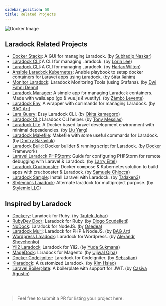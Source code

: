 ```yaml
---
sidebar_position: 50
title: Related Projects
---
```



![Docker Image](/img/laradock/laradock-abstract.jpg)

## Laradock Related Projects

* [Docker Stacks](https://github.com/sfx101/docker-stacks): A GUI for managing Laradock. (by [Subhadip Naskar](https://github.com/sfx101))
* [Laradock CLI](https://github.com/lorinlee/laradock-cli): A CLI for managing Laradock. (by [Lorin Lee](https://github.com/lorinlee))
* [Laradock CLI](https://github.com/loonpwn/laradock-cli): A CLI for managing Laradock. (by [Harlan Wilton](https://github.com/loonpwn))
* [Ansible Laradock Kubernetes](https://github.com/sifat-rahim/ansible-laradock-kubernetes): Ansible playbook to setup docker containers for Laravel apps using Laradock. (by [Sifat Rahim](https://github.com/sifat-rahim))
* [Monitor Laradock](https://github.com/zeroc0d3/monitor-laradock): Laradock Monitoring Tools (using Grafana). (by [Dwi Fahni Denni](https://github.com/zeroc0d3))
* [Laradock Manager](https://github.com/Lyimmi/laradock-manager): A simple app for managing Laradock containers. Made with wails.app (go & vue.js & vuetify). (by [Zámbó Levente](https://github.com/Lyimmi))
* [Laradock Env](https://github.com/bagart/laradock_env): A wrapper with commands for managing Laradock. (by [BAG Art](https://github.com/bagart))
* [Lara Query](https://github.com/TanisukeGoro/laraQuery): Easy Laradock CLI. (by [Okita kamegoro](https://github.com/TanisukeGoro))
* [Laradock CLI](https://github.com/tonysm/laradock-cli): Laradock CLI helper. (by [Tony Messias](https://github.com/Tonysm))
* [Laradock Lite](https://github.com/yangliuyu/laradock-lite): A Docker based laravel development environment with minimal dependencies. (by [Liu Yang](https://github.com/yangliuyu))
* [Laradock Makefile](https://github.com/bazavlukd/laradock-makefile): Makefile with some useful commands for Laradock. (by [Dmitry Bazavluk](https://github.com/bazavlukd))
* [Laradock Build](https://github.com/dockerframework/laradock-build): Docker builder & running script for Laradock. (by [Docker Framework](https://github.com/dockerframework))
* [Laravel Laradock PHPStorm](https://github.com/LarryEitel/laravel-laradock-phpstorm): Guide for configuring PHPStorm for remote debugging with Laravel & Laradock. (by [Larry Eitel](https://github.com/LarryEitel))
* [Laradock Crudbooster](https://github.com/nutellinoit/laradock-crudbooster): Docker compose & Kubernetes solution to build apps with crudbooster & Laradock. (by [Samuele Chiocca](https://github.com/nutellinoit))
* [Laradock Sample](https://github.com/tadaken3/laradock-sample): Install Laravel with Laradock. (by [Tadaken3](https://github.com/tadaken3))
* [Stylemix's Laradock](https://github.com/stylemix/laradock): Alternate laradock for multiproject purpose. (by [Stylemix LLC](https://github.com/stylemix))




## Inspired by Laradock

* [Dockery](https://github.com/taufek/dockery): Laradock for Ruby. (by [Taufek Johar](https://github.com/Taufek))
* [RubyDev Dock](https://github.com/scudelletti/rubydev-dock): Laradock for Ruby. (by [Diogo Scudelletti](https://github.com/scudelletti))
* [NoDock](https://github.com/Osedea/nodock): Laradock for NodeJS. (by [Osedea](https://github.com/Osedea))
* [Laradock Multi](https://github.com/bagart/laradock-multi): Laradock for PHP & NodeJS. (by [BAG Art](https://github.com/bagart))
* [Wordpress Laradock](https://github.com/shov/wordpress-laradock): Laradock for Wordpress. (by [Alexandr Shevchenko](https://github.com/shov))
* [Yii2 Laradock](https://github.com/ydatech/yii2-laradock): Laradock for Yii2. (by [Yuda Sukmana](https://github.com/ydatech))
* [MageDock](https://github.com/ojhaujjwal/magedock): Laradock for Magento. (by [Ujjwal Ojha](https://github.com/ojhaujjwal))
* [Docker Codeigniter](https://github.com/sebastianlzy/docker-codeigniter): Laradock for Codeigniter. (by [Sebastian](https://github.com/sebastianlzy))
* [Klaradock](https://github.com/poyhsiao/Klaradock): A customized Laradock. (by [Kim Hsiao](https://github.com/poyhsiao))
* [Laravel Boilerplate](https://github.com/casivaagustin/laravel-boilerplate): A boilerplate with support for JWT. (by [Casiva Agustin](https://github.com/casivaagustin))





<br/><br/>

> Feel free to submit a PR for listing your project here.
